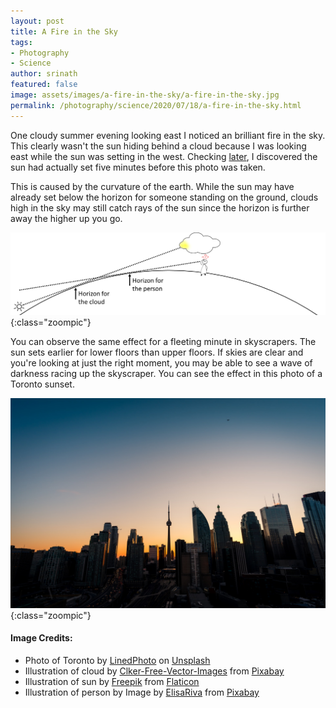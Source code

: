 ```yaml
---
layout: post
title: A Fire in the Sky 
tags:
- Photography
- Science
author: srinath
featured: false
image: assets/images/a-fire-in-the-sky/a-fire-in-the-sky.jpg
permalink: /photography/science/2020/07/18/a-fire-in-the-sky.html
---
```


One cloudy summer evening looking east I noticed an brilliant
fire in the sky. This clearly wasn't the sun hiding behind a cloud
because I was looking east while the sun was setting in the west.
Checking [later](https://www.timeanddate.com/sun/singapore/singapore?month=5&year=2020),
I discovered the sun had actually set five minutes before this photo
was taken.

This is caused by the curvature of the earth. While the sun may have 
already set below the horizon for someone standing on the ground, clouds
high in the sky may still catch rays of the sun since the horizon is further 
away the higher up you go. 

![Concept](/assets/images/a-fire-in-the-sky/concept.png){:class="zoompic"}

You can observe the same effect for a fleeting minute in skyscrapers. The sun
sets earlier for lower floors than upper floors. If skies are clear and you're
looking at just the right moment, you may be able to see a wave of darkness racing
up the skyscraper. You can see the effect in this photo of a Toronto sunset.

![Toronto Sunset](/assets/images/a-fire-in-the-sky/toronto-sunset-skyscraper.jpg){:class="zoompic"}

#### Image Credits:
- Photo of Toronto by [LinedPhoto](https://unsplash.com/@linedphoto)
  on [Unsplash](https://unsplash.com/s/photos/skyscraper-sunset)
- Illustration of cloud by [Clker-Free-Vector-Images](https://pixabay.com/users/Clker-Free-Vector-Images-3736/)
  from [Pixabay](https://pixabay.com/)
- Illustration of sun by [Freepik](https://www.flaticon.com/authors/freepik) from
  [Flaticon](https://www.flaticon.com/)
- Illustration of person by Image by [ElisaRiva](https://pixabay.com/users/ElisaRiva-1348268/) 
  from [Pixabay](https://pixabay.com/)